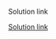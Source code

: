 Solution link 

[Solution link ](https://drive.google.com/drive/folders/1nqx-ER8bs95yp_Zrdi8xztMX0wTJmJId)
